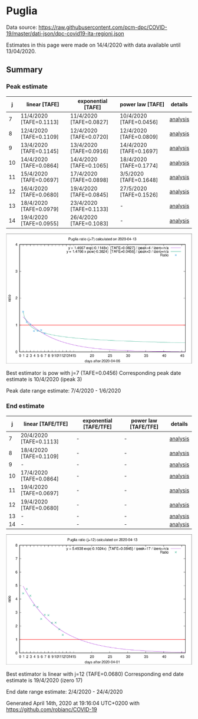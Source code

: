 # Puglia


Data source: https://raw.githubusercontent.com/pcm-dpc/COVID-19/master/dati-json/dpc-covid19-ita-regioni.json

Estimates in this page were made on 14/4/2020 with data available until 13/04/2020.


## Summary 

### Peak estimate 
|j|linear [TAFE]|exponential [TAFE]|power law [TAFE]|details|
|---|----|-----------|---------|-------|
|7|11/4/2020 [TAFE=0.1113]|11/4/2020 [TAFE=0.0827]|10/4/2020 [TAFE=0.0456]|[analysis](COVID-19_puglia_j7_2020-04-13.md)|
|8|12/4/2020 [TAFE=0.1109]|12/4/2020 [TAFE=0.0720]|12/4/2020 [TAFE=0.0809]|[analysis](COVID-19_puglia_j8_2020-04-13.md)|
|9|13/4/2020 [TAFE=0.1145]|13/4/2020 [TAFE=0.0916]|14/4/2020 [TAFE=0.1697]|[analysis](COVID-19_puglia_j9_2020-04-13.md)|
|10|14/4/2020 [TAFE=0.0864]|14/4/2020 [TAFE=0.1065]|18/4/2020 [TAFE=0.1774]|[analysis](COVID-19_puglia_j10_2020-04-13.md)|
|11|15/4/2020 [TAFE=0.0697]|17/4/2020 [TAFE=0.0898]|3/5/2020 [TAFE=0.1648]|[analysis](COVID-19_puglia_j11_2020-04-13.md)|
|12|16/4/2020 [TAFE=0.0680]|19/4/2020 [TAFE=0.0845]|27/5/2020 [TAFE=0.1526]|[analysis](COVID-19_puglia_j12_2020-04-13.md)|
|13|18/4/2020 [TAFE=0.0979]|23/4/2020 [TAFE=0.1133]|-|[analysis](COVID-19_puglia_j13_2020-04-13.md)|
|14|19/4/2020 [TAFE=0.0955]|26/4/2020 [TAFE=0.1083]|-|[analysis](COVID-19_puglia_j14_2020-04-13.md)|

![best peak estimate](COVID-19_puglia_j7_2020-04-13.png)

Best estimator is pow with j=7 (TAFE=0.0456)
Corresponding peak date estimate is 10/4/2020 (ipeak 3)


Peak date range estimate: 7/4/2020 - 1/6/2020

### End estimate 
|j|linear [TAFE/TFE]|exponential [TAFE/TFE]|power law [TAFE/TFE]|details|
|---|----|-----------|---------|-------|
|7|20/4/2020 [TAFE=0.1113]|-|-|[analysis](COVID-19_puglia_j7_2020-04-13.md)|
|8|18/4/2020 [TAFE=0.1109]|-|-|[analysis](COVID-19_puglia_j8_2020-04-13.md)|
|9|-|-|-|[analysis](COVID-19_puglia_j9_2020-04-13.md)|
|10|17/4/2020 [TAFE=0.0864]|-|-|[analysis](COVID-19_puglia_j10_2020-04-13.md)|
|11|19/4/2020 [TAFE=0.0697]|-|-|[analysis](COVID-19_puglia_j11_2020-04-13.md)|
|12|19/4/2020 [TAFE=0.0680]|-|-|[analysis](COVID-19_puglia_j12_2020-04-13.md)|
|13|-|-|-|[analysis](COVID-19_puglia_j13_2020-04-13.md)|
|14|-|-|-|[analysis](COVID-19_puglia_j14_2020-04-13.md)|

![best zero estimate](COVID-19_puglia_j12_2020-04-13.png)

Best estimator is linear with j=12 (TAFE=0.0680)
Corresponding end date estimate is 19/4/2020 (izero 17)


End date range estimate: 2/4/2020 - 24/4/2020

Generated April 14th, 2020 at 19:16:04 UTC+0200 with https://github.com/robianc/COVID-19
